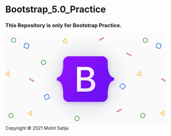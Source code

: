 # Bootstrap_5.0_Practice

<h3>This Repository is only for Bootstrap Practice.</h3>

<img src="static/bootstrap.jpg">

<footer>Copyright &copy; 2021 Mohit Satija</footer>
